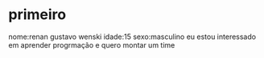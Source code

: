 # primeiro
nome:renan gustavo wenski
idade:15
sexo:masculino
eu estou interessado em aprender progrmação 
e quero montar um time 
